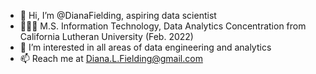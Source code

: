 - 👋 Hi, I’m @DianaFielding, aspiring data scientist
- 👩🏻‍🎓 M.S. Information Technology, Data Analytics Concentration from California Lutheran University (Feb. 2022)
- 👀 I’m interested in all areas of data engineering and analytics
- 📫 Reach me at Diana.L.Fielding@gmail.com
